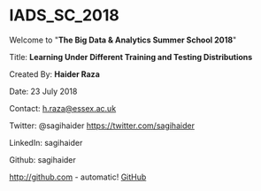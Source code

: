 # IADS_SC_2018
Welcome to "**The Big Data & Analytics Summer School 2018**"

Title: **Learning Under Different Training and Testing Distributions**

Created By: **Haider Raza**

Date: 23 July 2018 

Contact: h.raza@essex.ac.uk

Twitter: @sagihaider https://twitter.com/sagihaider

LinkedIn: sagihaider

Github: sagihaider

http://github.com - automatic!
[GitHub](http://github.com)
